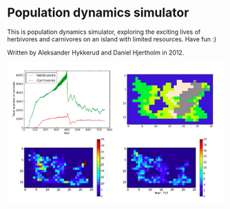 # Population dynamics simulator

This is population dynamics simulator, exploring the exciting lives of herbivores and carnivores on an island with limited resources. Have fun :)

Written by Aleksander Hykkerud and Daniel Hjertholm in 2012.

![Example](https://github.com/danhje/population-dynamics-simulator/raw/master/presentation/Example.png)
